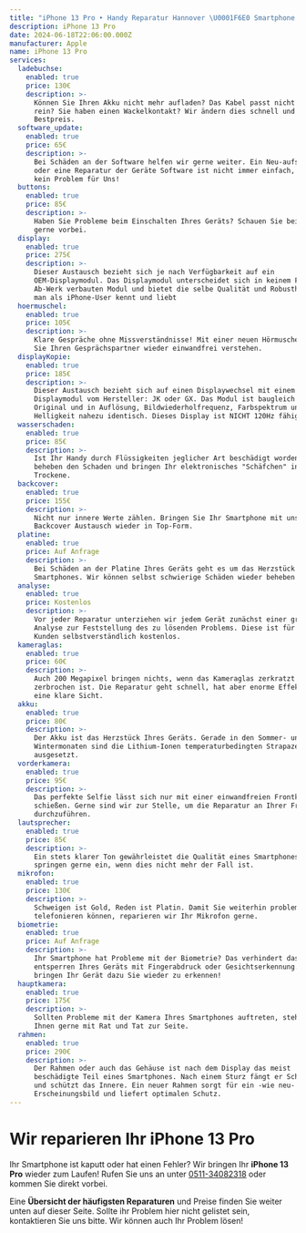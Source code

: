 ```yaml
---
title: "iPhone 13 Pro ‣ Handy Reparatur Hannover \U0001F6E0️ Smartphone Werkstatt"
description: iPhone 13 Pro
date: 2024-06-18T22:06:00.000Z
manufacturer: Apple
name: iPhone 13 Pro
services:
  ladebuchse:
    enabled: true
    price: 130€
    description: >-
      Können Sie Ihren Akku nicht mehr aufladen? Das Kabel passt nicht mehr ganz
      rein? Sie haben einen Wackelkontakt? Wir ändern dies schnell und zum
      Bestpreis.
  software_update:
    enabled: true
    price: 65€
    description: >-
      Bei Schäden an der Software helfen wir gerne weiter. Ein Neu-aufsetzen
      oder eine Reparatur der Geräte Software ist nicht immer einfach, jedoch
      kein Problem für Uns!
  buttons:
    enabled: true
    price: 85€
    description: >-
      Haben Sie Probleme beim Einschalten Ihres Geräts? Schauen Sie bei uns
      gerne vorbei.
  display:
    enabled: true
    price: 275€
    description: >-
      Dieser Austausch bezieht sich je nach Verfügbarkeit auf ein
      OEM-Displaymodul. Das Displaymodul unterscheidet sich in keinem Faktor vom
      Ab-Werk verbauten Modul und bietet die selbe Qualität und Robustheit die
      man als iPhone-User kennt und liebt
  hoermuschel:
    enabled: true
    price: 105€
    description: >-
      Klare Gespräche ohne Missverständnisse! Mit einer neuen Hörmuschel können
      Sie Ihren Gesprächspartner wieder einwandfrei verstehen.
  displayKopie:
    enabled: true
    price: 185€
    description: >-
      Dieser Austausch bezieht sich auf einen Displaywechsel mit einem Soft-OLED
      Displaymodul vom Hersteller: JK oder GX. Das Modul ist baugleich zum
      Original und in Auflösung, Bildwiederholfrequenz, Farbspektrum und
      Helligkeit nahezu identisch. Dieses Display ist NICHT 120Hz fähig.
  wasserschaden:
    enabled: true
    price: 85€
    description: >-
      Ist Ihr Handy durch Flüssigkeiten jeglicher Art beschädigt worden? Wir
      beheben den Schaden und bringen Ihr elektronisches "Schäfchen" ins
      Trockene.
  backcover:
    enabled: true
    price: 155€
    description: >-
      Nicht nur innere Werte zählen. Bringen Sie Ihr Smartphone mit unserem
      Backcover Austausch wieder in Top-Form.
  platine:
    enabled: true
    price: Auf Anfrage
    description: >-
      Bei Schäden an der Platine Ihres Geräts geht es um das Herzstück des
      Smartphones. Wir können selbst schwierige Schäden wieder beheben!
  analyse:
    enabled: true
    price: Kostenlos
    description: >-
      Vor jeder Reparatur unterziehen wir jedem Gerät zunächst einer gründlichen
      Analyse zur Feststellung des zu lösenden Problems. Diese ist für unsere
      Kunden selbstverständlich kostenlos.
  kameraglas:
    enabled: true
    price: 60€
    description: >-
      Auch 200 Megapixel bringen nichts, wenn das Kameraglas zerkratzt oder
      zerbrochen ist. Die Reparatur geht schnell, hat aber enorme Effekte auf
      eine klare Sicht.
  akku:
    enabled: true
    price: 80€
    description: >-
      Der Akku ist das Herzstück Ihres Geräts. Gerade in den Sommer- und in den
      Wintermonaten sind die Lithium-Ionen temperaturbedingten Strapazen
      ausgesetzt.
  vorderkamera:
    enabled: true
    price: 95€
    description: >-
      Das perfekte Selfie lässt sich nur mit einer einwandfreien Frontkamera
      schießen. Gerne sind wir zur Stelle, um die Reparatur an Ihrer Frontkamera
      durchzuführen.
  lautsprecher:
    enabled: true
    price: 85€
    description: >-
      Ein stets klarer Ton gewährleistet die Qualität eines Smartphones. Wir
      springen gerne ein, wenn dies nicht mehr der Fall ist.
  mikrofon:
    enabled: true
    price: 130€
    description: >-
      Schweigen ist Gold, Reden ist Platin. Damit Sie weiterhin problemlos
      telefonieren können, reparieren wir Ihr Mikrofon gerne.
  biometrie:
    enabled: true
    price: Auf Anfrage
    description: >-
      Ihr Smartphone hat Probleme mit der Biometrie? Das verhindert das
      entsperren Ihres Geräts mit Fingerabdruck oder Gesichtserkennung. Wir
      bringen Ihr Gerät dazu Sie wieder zu erkennen!
  hauptkamera:
    enabled: true
    price: 175€
    description: >-
      Sollten Probleme mit der Kamera Ihres Smartphones auftreten, stehen wir
      Ihnen gerne mit Rat und Tat zur Seite.
  rahmen:
    enabled: true
    price: 290€
    description: >-
      Der Rahmen oder auch das Gehäuse ist nach dem Display das meist
      beschädigte Teil eines Smartphones. Nach einem Sturz fängt er Schäden ab
      und schützt das Innere. Ein neuer Rahmen sorgt für ein -wie neu-
      Erscheinungsbild und liefert optimalen Schutz.
---
```

# Wir reparieren Ihr iPhone 13 Pro

Ihr Smartphone ist kaputt oder hat einen Fehler? Wir bringen Ihr **iPhone 13 Pro** wieder zum Laufen! Rufen Sie uns an unter [0511-34082318](tel:051134082318) oder kommen Sie direkt vorbei.

Eine **Übersicht der häufigsten Reparaturen** und Preise finden Sie weiter unten auf dieser Seite. Sollte ihr Problem hier nicht gelistet sein, kontaktieren Sie uns bitte. Wir können auch Ihr Problem lösen!
